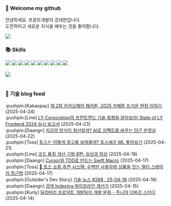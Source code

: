 ### 👋 Welcome my github

안녕하세요. 프론트개발자 강대한입니다.
<br>
도전적이고 새로운 지식을 배우는 것을 좋아합니다.

<!--
![header](https://capsule-render.vercel.app/api?type=Waving&color=auto&height=300&section=header&text=Welcome&fontAlignY=40&desc=KangDaeHan%20github%20&descSize=20&descAlignY=55&animation=fadeIn&fontSize=90)

**KangDaeHan/KangDaeHan** is a ✨ _special_ ✨ repository because its `README.md` (this file) appears on your GitHub profile.

Here are some ideas to get you started:

- 🔭 I’m currently working on ...
- 🌱 I’m currently learning ...
- 👯 I’m looking to collaborate on ...
- 🤔 I’m looking for help with ...
- 💬 Ask me about ...
- 📫 How to reach me: ...
- 😄 Pronouns: ...
- ⚡ Fun fact: ...
-->

<a href="https://twinfamily.github.io" target="_blank"><img src="https://img.shields.io/badge/Blog-121D33?style=flat-square&logo=blogger&logoColor=ffffff"/></a>

### :books: Skills
<a href="#" target="_blank"><img src="https://img.shields.io/badge/React-61DAFB?style=flat-square&logo=react&logoColor=ffffff"/></a>
<a href="#" target="_blank"><img src="https://img.shields.io/badge/Html5-E34F26?style=flat-square&logo=html5&logoColor=ffffff"/></a>
<a href="#" target="_blank"><img src="https://img.shields.io/badge/Javascript-F7DF1E?style=flat-square&logo=javascript&logoColor=ffffff"/></a>
<a href="#" target="_blank"><img src="https://img.shields.io/badge/Cssmodules-000000?style=flat-square&logo=cssmodules&logoColor=ffffff"/></a>
<a href="#" target="_blank"><img src="https://img.shields.io/badge/Node.js-339933?style=flat-square&logo=nodedotjs&logoColor=ffffff"/></a>
<a href="#" target="_blank"><img src="https://img.shields.io/badge/Typescript-3178C6?style=flat-square&logo=typescript&logoColor=ffffff"/></a>
<a href="#" target="_blank"><img src="https://img.shields.io/badge/Git-F05032?style=flat-square&logo=git&logoColor=ffffff"/></a>
<a href="#" target="_blank"><img src="https://img.shields.io/badge/Gitlab-FC6D26?style=flat-square&logo=gitlab&logoColor=ffffff"/></a>
<a href="#" target="_blank"><img src="https://img.shields.io/badge/Webpack-8DD6F9?style=flat-square&logo=webpack&logoColor=ffffff"/></a>
<a href="#" target="_blank"><img src="https://img.shields.io/badge/Vite-646CFF?style=flat-square&logo=vite&logoColor=ffffff"/></a>
<br><br>
<img src="https://github-readme-stats.vercel.app/api/top-langs/?username=KangDaeHan&layout=compact">
<br><br>
### :round_pushpin: 기술 blog feed
<!-- BLOG-POST-LIST:START --><div>:pushpin:[Kakaopay] <a target="_blank" href="https://tech.kakaopay.com/post/kakaopay-dr-04/">제 2회 카카오페이 해커톤, 2025 카페톤 뜨거운 현장 이야기</a> (2025-04-24)</div><div>:pushpin:[Line] <a target="_blank" href="https://techblog.lycorp.co.jp/ko/state-of-ly-frontend-2024-report">LY Corporation의 프런트엔드 기술 동향을 알아보자! State of LY Frontend 2024 실시 보고서</a> (2025-04-23)</div><div>:pushpin:[Daangn] <a target="_blank" href="https://medium.com/daangn/%EC%A7%80%EA%B8%88%EC%9D%98-%EB%B0%A9%EC%8B%9D%EC%9D%B4-%EC%B5%9C%EC%84%A0%EC%9D%BC%EA%B9%8C-ai%EB%A1%9C-%EC%9E%84%ED%8C%A9%ED%8A%B8%EB%A5%BC-%EB%B0%94%EA%BE%B8%EB%8A%94-%EB%8B%B9%EA%B7%BC-%EC%9A%B4%EC%98%81%EC%8B%A4-289e6c1ba987?source=rss----4505f82a2dbd---4">지금의 방식이 최선일까? AI로 임팩트를 바꾸는 당근 운영실</a> (2025-04-22)</div><div>:pushpin:[Toss] <a target="_blank" href="https://toss.tech/article/ads-ml">토스는 어떻게 광고를 보여줄까? 토스애즈 ML 톺아보기</a> (2025-04-21)</div><div>:pushpin:[Line] <a target="_blank" href="https://techblog.lycorp.co.jp/ko/techniques-for-improving-code-quality-8">코드 품질 개선 기법 8편: 실상과 허상</a> (2025-04-18)</div><div>:pushpin:[Daangn] <a target="_blank" href="https://medium.com/daangn/cursor%EC%99%80-tdd%EB%A1%9C-%EB%A7%8C%EB%93%9C%EB%8A%94-swift-macro-0e4a245caee2?source=rss----4505f82a2dbd---4">Cursor와 TDD로 만드는 Swift Macro</a> (2025-04-17)</div><div>:pushpin:[Toss] <a target="_blank" href="https://toss.tech/article/toss-shopping-recommendation-system">🛒 토스 쇼핑 추천 시스템: 수백만 사용자와 상품을 잇는 멀티 스테이지 접근법</a> (2025-04-17)</div><div>:pushpin:[Outsider's Dev Story] <a target="_blank" href="https://blog.outsider.ne.kr/1759">기술 뉴스 #268 : 25-04-16</a> (2025-04-16)</div><div>:pushpin:[Daangn] <a target="_blank" href="https://medium.com/daangn/%EA%B2%80%EC%83%89-indexing-%ED%8C%8C%EC%9D%B4%ED%94%84%EB%9D%BC%EC%9D%B8-%EA%B0%9C%EC%84%A0%EA%B8%B0-c01c64292831?source=rss----4505f82a2dbd---4">검색 Indexing 파이프라인 개선기</a> (2025-04-15)</div><div>:pushpin:[Kurly] <a target="_blank" href="http://thefarmersfront.github.io/blog/2025-delivery-debug-study/">딜리버리 프로덕트 개발팀의 개발 문화 - 주니어 디버깅 스터디</a> (2025-04-14)</div><!-- BLOG-POST-LIST:END -->

<!-- ![Anurag's GitHub stats](https://github-readme-stats.vercel.app/api?username=KangDaeHan&show_icons=true&theme=radical) -->
